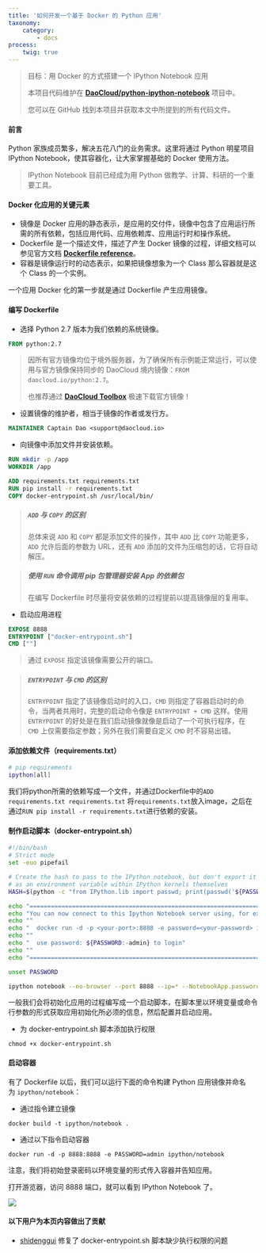```yaml
---
title: '如何开发一个基于 Docker 的 Python 应用'
taxonomy:
    category:
        - docs
process:
    twig: true
---
```


<!-- reviewed by fiona -->

> 目标：用 Docker 的方式搭建一个 IPython Notebook 应用
> 
> 本项目代码维护在 **[DaoCloud/python-ipython-notebook](https://github.com/DaoCloud/python-ipython-notebook)** 项目中。
>
> 您可以在 GitHub 找到本项目并获取本文中所提到的所有代码文件。

#### 前言

Python 家族成员繁多，解决五花八门的业务需求。这里将通过 Python 明星项目 IPython Notebook，使其容器化，让大家掌握基础的 Docker 使用方法。

> IPython Notebook 目前已经成为用 Python 做教学、计算、科研的一个重要工具。

#### Docker 化应用的关键元素

* 镜像是 Docker 应用的静态表示，是应用的交付件，镜像中包含了应用运行所需的所有依赖，包括应用代码、应用依赖库、应用运行时和操作系统。
* Dockerfile 是一个描述文件，描述了产生 Docker 镜像的过程，详细文档可以参见官方文档 **[Dockerfile reference](https://docs.docker.com/reference/builder/)**。
* 容器是镜像运行时的动态表示，如果把镜像想象为一个 Class 那么容器就是这个 Class 的一个实例。

一个应用 Docker 化的第一步就是通过 Dockerfile 产生应用镜像。

#### 编写 Dockerfile

- 选择 Python 2.7 版本为我们依赖的系统镜像。

```dockerfile
FROM python:2.7
```

> 因所有官方镜像均位于境外服务器，为了确保所有示例能正常运行，可以使用与官方镜像保持同步的 DaoCloud 境内镜像：`FROM daocloud.io/python:2.7`。   
> 
> 也推荐通过 **[DaoCloud Toolbox](http://blog.daocloud.io/toolbox)** 极速下载官方镜像！

- 设置镜像的维护者，相当于镜像的作者或发行方。

```dockerfile
MAINTAINER Captain Dao <support@daocloud.io>
```

- 向镜像中添加文件并安装依赖。

```dockerfile
RUN mkdir -p /app
WORKDIR /app

ADD requirements.txt requirements.txt
RUN pip install -r requirements.txt
COPY docker-entrypoint.sh /usr/local/bin/
```

> ##### `ADD` 与 `COPY` 的区别
>
> 总体来说 `ADD` 和 `COPY` 都是添加文件的操作，其中 `ADD` 比 `COPY` 功能更多，`ADD` 允许后面的参数为 URL，还有 `ADD` 添加的文件为压缩包的话，它将自动解压。

> ##### 使用 `RUN` 命令调用 pip 包管理器安装 App 的依赖包
> 
> 在编写 Dockerfile 时尽量将安装依赖的过程提前以提高镜像层的复用率。

- 启动应用进程

```dockerfile
EXPOSE 8888
ENTRYPOINT ["docker-entrypoint.sh"]
CMD [""]
```

> 通过 `EXPOSE` 指定该镜像需要公开的端口。
 
> ##### `ENTRYPOINT` 与 `CMD` 的区别
> 
> `ENTRYPOINT` 指定了该镜像启动时的入口，`CMD` 则指定了容器启动时的命令，当两者共用时，完整的启动命令像是 `ENTRYPOINT + CMD` 这样。使用 `ENTRYPOINT` 的好处是在我们启动镜像就像是启动了一个可执行程序，在 `CMD` 上仅需要指定参数；另外在我们需要自定义 `CMD` 时不容易出错。

#### 添加依赖文件（requirements.txt）


```bash
# pip requirements
ipython[all]
```

我们将python所需的依赖写成一个文件，并通过Dockerfile中的```ADD requirements.txt requirements.txt```
将```requirements.txt```放入image，之后在通过```RUN pip install -r requirements.txt```进行依赖的安装。

#### 制作启动脚本（docker-entrypoint.sh）

```bash
#!/bin/bash
# Strict mode
set -euo pipefail

# Create the hash to pass to the IPython notebook, but don't export it so it doesn't appear
# as an environment variable within IPython kernels themselves
HASH=$(python -c "from IPython.lib import passwd; print(passwd('${PASSWORD:-admin}'))")

echo "========================================================================"
echo "You can now connect to this Ipython Notebook server using, for example:"
echo ""
echo "  docker run -d -p <your-port>:8888 -e password=<your-password> ipython/noetebook"
echo ""
echo "  use password: ${PASSWORD:-admin} to login"
echo ""
echo "========================================================================"

unset PASSWORD

ipython notebook --no-browser --port 8888 --ip=* --NotebookApp.password="$HASH"
```

一般我们会将初始化应用的过程编写成一个启动脚本，在脚本里以环境变量或命令行参数的形式获取应用初始化所必须的信息，然后配置并启动应用。

* 为 docker-entrypoint.sh 脚本添加执行权限

```
chmod +x docker-entrypoint.sh
```

#### 启动容器

有了 Dockerfile 以后，我们可以运行下面的命令构建 Python 应用镜像并命名为 `ipython/notebook`：

- 通过指令建立镜像

```
docker build -t ipython/notebook .
```

- 通过以下指令启动容器

```
docker run -d -p 8888:8888 -e PASSWORD=admin ipython/notebook 
```

注意，我们将初始登录密码以环境变量的形式传入容器并告知应用。

打开游览器，访问 8888 端口，就可以看到 IPython Notebook 了。

![](QQ20150902-2.png)

#### 以下用户为本页内容做出了贡献

* [shidenggui](https://github.com/shidenggui) 修复了 docker-entrypoint.sh 脚本缺少执行权限的问题
